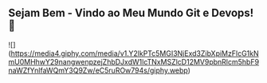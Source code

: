## Sejam Bem - Vindo ao Meu Mundo Git e Devops! 👋

![] (https://media4.giphy.com/media/v1.Y2lkPTc5MGI3NjExd3ZibXpiMzFlcG1kNmU0MHhwY29nangwenpzejZhbDJxdW1lcTNxMSZlcD12MV9pbnRlcm5hbF9naWZfYnlfaWQmY3Q9Zw/eC5ruROw794s/giphy.webp)

<!--
**thlino/thlino** is a ✨ _special_ ✨ repository because its `README.md` (this file) appears on your GitHub profile.

Here are some ideas to get you started:

- 🔭 I’m currently working on ...
- 🌱 I’m currently learning ...
- 👯 I’m looking to collaborate on ...
- 🤔 I’m looking for help with ...
- 💬 Ask me about ...
- 📫 How to reach me: ...
- 😄 Pronouns: ...
- ⚡ Fun fact: ...
-->
